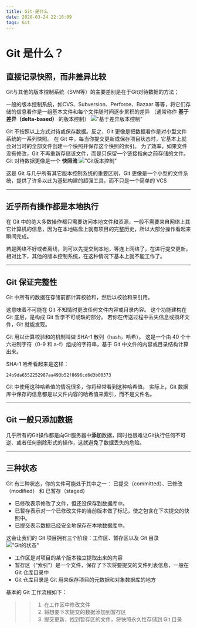 ```yaml
---
title: Git-是什么
date: 2020-03-24 22:16:09
tags: Git
---
```

# Git 是什么？

## 直接记录快照，而非差异比较
Git与其他的版本控制系统（SVN等）的主要差别是在于Git对待数据的方法；
<!-- more -->
一般的版本控制系统，如CVS、Subversion、Perforce、Bazaar 等等，将它们存储的信息看作是一组基本文件和每个文件随时间逐步累积的差异 （通常称作 **基于差异（delta-based）** 的版本控制）
!["基于差异版本控制"](/source/image/deltas.png "基于差异版本控制")

Git 不按照以上方式对待或保存数据。反之，Git 更像是把数据看作是对小型文件系统的一系列快照。 在 Git 中，每当你提交更新或保存项目状态时，它基本上就会对当时的全部文件创建一个快照并保存这个快照的索引。 为了效率，如果文件没有修改，Git 不再重新存储该文件，而是只保留一个链接指向之前存储的文件。 Git 对待数据更像是一个 **快照流**
!["Git版本控制"](/source/image/snapshots.png "Git版本控制")

这是 Git 与几乎所有其它版本控制系统的重要区别，Git 更像是一个小型的文件系统，提供了许多以此为基础构建的超强工具，而不只是一个简单的 VCS

---

## 近乎所有操作都是本地执行
在 Git 中的绝大多数操作都只需要访问本地文件和资源，一般不需要来自网络上其它计算机的信息，因为在本地磁盘上就有项目的完整历史，所以大部分操作看起来瞬间完成。

若是网络不好或者离线，则可以先提交到本地，等连上网络了，在进行提交更新，相对比下，其他的版本控制系统，在这种情况下基本上就不能工作了。

---

## Git 保证完整性
Git 中所有的数据在存储前都计算校验和，然后以校验和来引用。

这意味着不可能在 Git 不知情时更改任何文件内容或目录内容。 这个功能建构在 Git 底层，是构成 Git 哲学不可或缺的部分。 若你在传送过程中丢失信息或损坏文件，Git 就能发现。

Git 用以计算校验和的机制叫做 SHA-1 散列（hash，哈希）。 这是一个由 40 个十六进制字符（0-9 和 a-f）组成的字符串，基于 Git 中文件的内容或目录结构计算出来。 

SHA-1 哈希看起来是这样：
```
24b9da6552252987aa493b52f8696cd6d3b00373
```
Git 中使用这种哈希值的情况很多，你将经常看到这种哈希值。 实际上，Git 数据库中保存的信息都是以文件内容的哈希值来索引，而不是文件名。

---

## Git 一般只添加数据
几乎所有的Git操作都是向Git服务器中**添加**数据，同时也很难让Git执行任何不可逆、或者任何删除形式的操作，这就避免了数据丢失的危险。

---

## 三种状态
Git 有三种状态，你的文件可能处于其中之一： 已提交（committed）、已修改（modified） 和 已暂存（staged）

* 已修改表示修改了文件，但还没保存到数据库中。
* 已暂存表示对一个已修改文件的当前版本做了标记，使之包含在下次提交的快照中。
* 已提交表示数据已经安全地保存在本地数据库中。

这会让我们的 Git 项目拥有三个阶段：工作区、暂存区以及 Git 目录
!["Git的状态"](/source/image/areas.png "Git的状态")
* 工作区是对项目的某个版本独立提取出来的内容
* 暂存区（“索引”）是一个文件，保存了下次将要提交的文件列表信息，一般在 Git 仓库目录中
* Git 仓库目录是 Git 用来保存项目的元数据和对象数据库的地方

基本的 Git 工作流程如下：
>> 1. 在工作区中修改文件
>> 2. 将想要下次提交的数据添加到暂存区
>> 3. 提交更新，找到暂存区的文件，将快照永久性存储到 Git 目录